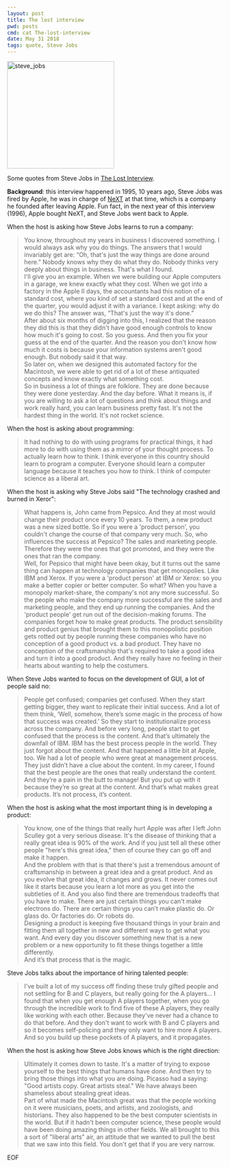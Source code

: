 ```yaml
---
layout: post
title: The lost interview
pwd: posts
cmd: cat The-lost-interview
date: May 31 2018
tags: quote, Steve Jobs
---
```


<img src="../imgs/jobs.jpg" alt="steve_jobs" style="height: 250px;"/>

Some quotes from Steve Jobs in [The Lost Interview](https://www.youtube.com/watch?v=TRZAJY23xio).

**Background**: this interview happened in 1995, 10 years ago, Steve Jobs was fired by Apple, he was in charge of [NeXT](https://en.wikipedia.org/wiki/NeXT) at that time, which is a company he founded after leaving Apple. Fun fact, in the next year of this interview (1996), Apple bought NeXT, and Steve Jobs went back to Apple.

When the host is asking how Steve Jobs learns to run a company:

> You know, throughout my years in business I discovered something. I would always ask why you do things. The answers that I would invariably get are: “Oh, that's just the way things are done around here.” Nobody knows why they do what they do. Nobody thinks very deeply about things in business. That's what I found.  
> I'll give you an example. When we were building our Apple computers in a garage, we knew exactly what they cost. When we got into a factory in the Apple II days, the accountants had this notion of a standard cost, where you kind of set a standard cost and at the end of the quarter, you would adjust it with a variance. I kept asking: why do we do this? The answer was, “That's just the way it's done.”  
> After about six months of digging into this, I realized that the reason they did this is that they didn't have good enough controls to know how much it's going to cost. So you guess. And then you fix your guess at the end of the quarter. And the reason you don't know how much it costs is because your information systems aren't good enough. But nobody said it that way.   
> So later on, when we designed this automated factory for the Macintosh, we were able to get rid of a lot of these antiquated concepts and know exactly what something cost.   
> So in business a lot of things are folklore. They are done because they were done yesterday. And the day before. What it means is, if you are willing to ask a lot of questions and think about things and work really hard, you can learn business pretty fast. It's not the hardest thing in the world. It's not rocket science.  


When the host is asking about programming:

> It had nothing to do with using programs for practical things, it had more to do with using them as a mirror of your thought process. To actually learn how to think. I think everyone in this country should learn to program a computer. Everyone should learn a computer language because it teaches you how to think. I think of computer science as a liberal art.


When the host is asking why Steve Jobs said "The technology crashed and burned in Xeror":

> What happens is, John came from Pepsico. And they at most would change their product once every 10 years. To them, a new product was a new sized bottle. So if you were a 'product person', you couldn't change the course of that company very much. So, who influences the success at Pepsico? The sales and marketing people. Therefore they were the ones that got promoted, and they were the ones that ran the company.   
> Well, for Pepsico that might have been okay, but it turns out the same thing can happen at technology companies that get monopolies. Like IBM and Xerox. If you were a 'product person' at IBM or Xerox: so you make a better copier or better computer. So what? When you have a monopoly market-share, the company's not any more successful. So the people who make the company more successful are the sales and marketing people, and they end up running the companies. And the 'product people' get run out of the decision-making forums. The companies forget how to make great products. The product sensibility and product genius that brought them to this monopolistic position gets rotted out by people running these companies who have no conception of a good product vs. a bad product. They have no conception of the craftsmanship that's required to take a good idea and turn it into a good product. And they really have no feeling in their hearts about wanting to help the costumers.


When Steve Jobs wanted to focus on the development of GUI, a lot of people said no:

> People get confused; companies get confused. When they start getting bigger, they want to replicate their initial success. And a lot of them think, ‘Well, somehow, there’s some magic in the process of how that success was created.’ So they start to institutionalize process across the company. And before very long, people start to get confused that the process is the content. And that’s ultimately the downfall of IBM. IBM has the best process people in the world. They just forgot about the content. And that happened a little bit at Apple, too. We had a lot of people who were great at management process. They just didn’t have a clue about the content. In my career, I found that the best people are the ones that really understand the content. And they’re a pain in the butt to manage! But you put up with it because they’re so great at the content. And that’s what makes great products. It’s not process, it’s content.


When the host is asking what the most important thing is in developing a product:

> You know, one of the things that really hurt Apple was after I left John Sculley got a very serious disease. It's the disease of thinking that a really great idea is 90% of the work. And if you just tell all these other people "here's this great idea," then of course they can go off and make it happen.    
> And the problem with that is that there's just a tremendous amount of craftsmanship in between a great idea and a great product. And as you evolve that great idea, it changes and grows. It never comes out like it starts because you learn a lot more as you get into the subtleties of it. And you also find there are tremendous tradeoffs that you have to make. There are just certain things you can't make electrons do. There are certain things you can’t make plastic do. Or glass do. Or factories do. Or robots do.    
> Designing a product is keeping five thousand things in your brain and fitting them all together in new and different ways to get what you want. And every day you discover something new that is a new problem or a new opportunity to fit these things together a little differently.   
> And it’s that process that is the magic.  


Steve Jobs talks about the importance of hiring talented people:

> I've built a lot of my success off finding these truly gifted people and not settling for B and C players, but really going for the A players... I found that when you get enough A players together, when you go through the incredible work to find five of these A players, they really like working with each other. Because they've never had a chance to do that before. And they don't want to work with B and C players and so it becomes self-policing and they only want to hire more A players. And so you build up these pockets of A players, and it propagates.

When the host is asking how Steve Jobs knows which is the right direction:

> Ultimately it comes down to taste. It's a matter of trying to expose yourself to the best things that humans have done. And then try to bring those things into what you are doing. Picasso had a saying: "Good artists copy. Great artists steal." We have always been shameless about stealing great ideas.  
> Part of what made the Macintosh great was that the people working on it were musicians, poets, and artists, and zoologists, and historians. They also happened to be the best computer scientists in the world. But if it hadn't been computer science, these people would have been doing amazing things in other fields. We all brought to this a sort of "liberal arts" air, an attitude that we wanted to pull the best that we saw into this field. You don't get that if you are very narrow.

EOF